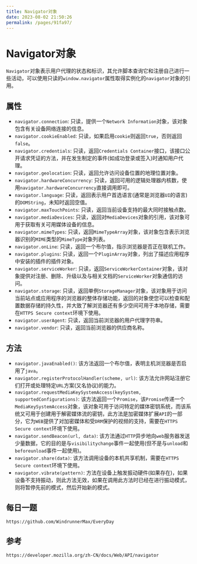 ```yaml
---
title: Navigator对象
date: 2023-08-02 21:50:26
permalink: /pages/91fa97/
---
```

# Navigator对象
`Navigator`对象表示用户代理的状态和标识，其允许脚本查询它和注册自己进行一些活动，可以使用只读的`window.navigator`属性取得实例化的`navigator`对象的引用。

## 属性
* `navigator.connection`: 只读，提供一个`Network Information`对象，该对象包含有关设备网络连接的信息。
* `navigator.cookieEnabled`: 只读，如果启用`cookie`则返回`true`，否则返回`false`。
* `navigator.credentials`: 只读，返回`Credentials Container`接口，该接口公开请求凭证的方法，并在发生制定的事件(如成功登录或签入)时通知用户代理。
* `navigator.geolocation`: 只读，返回允许访问设备位置的地理位置对象。
* `navigator.hardwareConcurrency`: 只读，返回可用的逻辑处理器内核数，使用`navigator.hardwareConcurrency`直接调用即可。
* `navigator.language`: 只读，返回表示用户首选语言(通常是浏览器`UI`的语言)的`DOMString`，未知时返回空值。
* `navigator.maxTouchPoints`: 只读，返回当前设备支持的最大同时接触点数。
* `navigator.mediaDevices`: 只读，返回对`MediaDevices`对象的引用，该对象可用于获取有关可用媒体设备的信息。
* `navigator.mimeTypes`: 只读，返回`MimeTypeArray`对象，该对象包含表示浏览器识别的`MIME`类型的`MimeType`对象列表。
* `navigator.onLine`: 只读，返回一个布尔值，指示浏览器是否正在联机工作。
* `navigator.plugins`: 只读，返回一个`PluginArray`对象，列出了描述应用程序中安装的插件的插件对象。
* `navigator.serviceWorker`: 只读，返回`ServiceWorkerContainer`对象，该对象提供对注册、删除、升级以及与相关文档的`ServiceWorker`对象通信的访问。
* `navigator.storage`: 只读，返回单例`StorageManager`对象，该对象用于访问当前站点或应用程序的浏览器的整体存储功能，返回的对象使您可以检查和配置数据存储的持久性，并大致了解浏览器还有多少空间可用于本地存储，需要在`HTTPS Secure context`环境下使用。
* `navigator.userAgent`: 只读，返回当前浏览器的用户代理字符串。
* `navigator.vendor`: 只读，返回当前浏览器的供应商名称。


## 方法
* `navigator.javaEnabled()`: 该方法返回一个布尔值，表明主机浏览器是否启用了`java`。
* `navigator.registerProtocolHandler(scheme, url)`: 该方法允许网站注册它们打开或处理特定`URL`方案(又名协议)的能力。
* `navigator.requestMediaKeySystemAccess(keySystem, supportedConfigurations)`: 该方法返回一个`Promise`，该`Promise`传递一个`MediaKeySystemAccess`对象，该对象可用于访问特定的媒体密钥系统，而该系统又可用于创建用于解密媒体流的密钥，此方法是加密媒体扩展`API`的一部分，它为`WEB`提供了对加密媒体和受`DRM`保护的视频的支持，需要在`HTTPS Secure context`环境下使用。
* `navigator.sendBeacon(url, data)`: 该方法通过`HTTP`异步地向`web`服务器发送少量数据，它的目的是与`visibilitychange`事件一起使用(但不是与`unload`和`beforeunload`事件一起使用)。
* `navigator.share(data)`: 该方法调用设备的本机共享机制，需要在`HTTPS Secure context`环境下使用。
* `navigator.vibrate(pattern)`: 方法在设备上触发振动硬件(如果存在)，如果设备不支持振动，则此方法无效，如果在调用此方法时已经在进行振动模式，则将暂停先前的模式，然后开始新的模式。


## 每日一题

```
https://github.com/WindrunnerMax/EveryDay
```

## 参考

```
https://developer.mozilla.org/zh-CN/docs/Web/API/navigator
```

